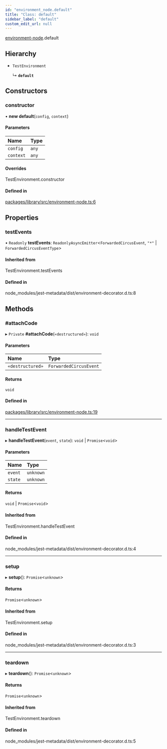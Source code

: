 ```yaml
---
id: "environment_node.default"
title: "Class: default"
sidebar_label: "default"
custom_edit_url: null
---
```


[environment-node](../modules/environment_node.md).default

## Hierarchy

- `TestEnvironment`

  ↳ **`default`**

## Constructors

### constructor

• **new default**(`config`, `context`)

#### Parameters

| Name | Type |
| :------ | :------ |
| `config` | `any` |
| `context` | `any` |

#### Overrides

TestEnvironment.constructor

#### Defined in

[packages/library/src/environment-node.ts:6](https://github.com/wix-incubator/jest-allure2-reporter/blob/969b5b6/packages/library/src/environment-node.ts#L6)

## Properties

### testEvents

• `Readonly` **testEvents**: `ReadonlyAsyncEmitter`<`ForwardedCircusEvent`, ``"*"`` \| `ForwardedCircusEventType`\>

#### Inherited from

TestEnvironment.testEvents

#### Defined in

node_modules/jest-metadata/dist/environment-decorator.d.ts:8

## Methods

### #attachCode

▸ `Private` **#attachCode**(`«destructured»`): `void`

#### Parameters

| Name | Type |
| :------ | :------ |
| `«destructured»` | `ForwardedCircusEvent` |

#### Returns

`void`

#### Defined in

[packages/library/src/environment-node.ts:19](https://github.com/wix-incubator/jest-allure2-reporter/blob/969b5b6/packages/library/src/environment-node.ts#L19)

___

### handleTestEvent

▸ **handleTestEvent**(`event`, `state`): `void` \| `Promise`<`void`\>

#### Parameters

| Name | Type |
| :------ | :------ |
| `event` | `unknown` |
| `state` | `unknown` |

#### Returns

`void` \| `Promise`<`void`\>

#### Inherited from

TestEnvironment.handleTestEvent

#### Defined in

node_modules/jest-metadata/dist/environment-decorator.d.ts:4

___

### setup

▸ **setup**(): `Promise`<`unknown`\>

#### Returns

`Promise`<`unknown`\>

#### Inherited from

TestEnvironment.setup

#### Defined in

node_modules/jest-metadata/dist/environment-decorator.d.ts:3

___

### teardown

▸ **teardown**(): `Promise`<`unknown`\>

#### Returns

`Promise`<`unknown`\>

#### Inherited from

TestEnvironment.teardown

#### Defined in

node_modules/jest-metadata/dist/environment-decorator.d.ts:5

